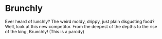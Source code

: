 # Brunchly
Ever heard of lunchly? The weird moldy, drippy, just plain disgusting food? Well, look at this new competitor. From the deepest of the depths to the rise of the king, Brunchly! (This is a parody)
